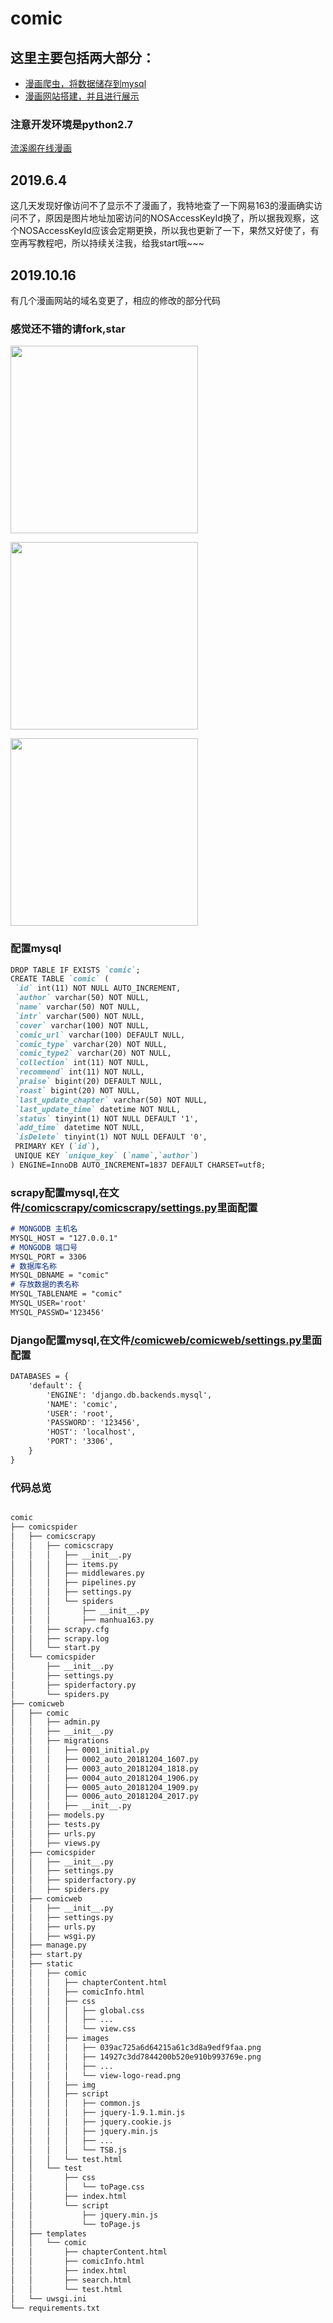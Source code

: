 # comic

## 这里主要包括两大部分：


 - [漫画爬虫，将数据储存到mysql](comicscrapy)
 - [漫画网站搭建，并且进行展示](comicweb)

### 注意开发环境是python2.7
 
 [流溪阁在线漫画](http://www.artedata.cn:8081/comic/)
 ## 2019.6.4
 这几天发现好像访问不了显示不了漫画了，我特地查了一下网易163的漫画确实访问不了，原因是图片地址加密访问的NOSAccessKeyId换了，所以据我观察，这个NOSAccessKeyId应该会定期更换，所以我也更新了一下，果然又好使了，有空再写教程吧，所以持续关注我，给我start哦~~~
  ## 2019.10.16
  有几个漫画网站的域名变更了，相应的修改的部分代码
  
 ### 感觉还不错的请fork,star
 
 <img src='/pic/1.jpg' width=300px></img>
 
 <img src='/pic/2.jpg' width=300px></img>
 
  <img src='/pic/3.jpg' width=300px></img>

###  配置mysql
 ```markdown
DROP TABLE IF EXISTS `comic`;
CREATE TABLE `comic` (
  `id` int(11) NOT NULL AUTO_INCREMENT,
  `author` varchar(50) NOT NULL,
  `name` varchar(50) NOT NULL,
  `intr` varchar(500) NOT NULL,
  `cover` varchar(100) NOT NULL,
  `comic_url` varchar(100) DEFAULT NULL,
  `comic_type` varchar(20) NOT NULL,
  `comic_type2` varchar(20) NOT NULL,
  `collection` int(11) NOT NULL,
  `recommend` int(11) NOT NULL,
  `praise` bigint(20) DEFAULT NULL,
  `roast` bigint(20) NOT NULL,
  `last_update_chapter` varchar(50) NOT NULL,
  `last_update_time` datetime NOT NULL,
  `status` tinyint(1) NOT NULL DEFAULT '1',
  `add_time` datetime NOT NULL,
  `isDelete` tinyint(1) NOT NULL DEFAULT '0',
  PRIMARY KEY (`id`),
  UNIQUE KEY `unique_key` (`name`,`author`)
) ENGINE=InnoDB AUTO_INCREMENT=1837 DEFAULT CHARSET=utf8;
```
### scrapy配置mysql,在文件[/comicscrapy/comicscrapy/settings.py](comicscrapy/comicscrapy/settings.py)里面配置
```markdown
# MONGODB 主机名
MYSQL_HOST = "127.0.0.1"
# MONGODB 端口号
MYSQL_PORT = 3306
# 数据库名称
MYSQL_DBNAME = "comic"
# 存放数据的表名称
MYSQL_TABLENAME = "comic"
MYSQL_USER='root'
MYSQL_PASSWD='123456'

```
### Django配置mysql,在文件[/comicweb/comicweb/settings.py](comicweb/comicweb/settings.py)里面配置
```markdown
DATABASES = {
    'default': {
        'ENGINE': 'django.db.backends.mysql',
        'NAME': 'comic',
        'USER': 'root',
        'PASSWORD': '123456',
        'HOST': 'localhost',
        'PORT': '3306',
    }
}
```
### 代码总览
```markdown

comic
├── comicspider
│   ├── comicscrapy
│   │   ├── comicscrapy
│   │   │   ├── __init__.py
│   │   │   ├── items.py
│   │   │   ├── middlewares.py
│   │   │   ├── pipelines.py
│   │   │   ├── settings.py
│   │   │   └── spiders
│   │   │       ├── __init__.py
│   │   │       ├── manhua163.py
│   │   ├── scrapy.cfg
│   │   ├── scrapy.log
│   │   └── start.py
│   └── comicspider
│       ├── __init__.py
│       ├── settings.py
│       ├── spiderfactory.py
│       └── spiders.py
├── comicweb
│   ├── comic
│   │   ├── admin.py
│   │   ├── __init__.py
│   │   ├── migrations
│   │   │   ├── 0001_initial.py
│   │   │   ├── 0002_auto_20181204_1607.py
│   │   │   ├── 0003_auto_20181204_1818.py
│   │   │   ├── 0004_auto_20181204_1906.py
│   │   │   ├── 0005_auto_20181204_1909.py
│   │   │   ├── 0006_auto_20181204_2017.py
│   │   │   ├── __init__.py
│   │   ├── models.py
│   │   ├── tests.py
│   │   ├── urls.py
│   │   ├── views.py
│   ├── comicspider
│   │   ├── __init__.py
│   │   ├── settings.py
│   │   ├── spiderfactory.py
│   │   ├── spiders.py
│   ├── comicweb
│   │   ├── __init__.py
│   │   ├── settings.py
│   │   ├── urls.py
│   │   ├── wsgi.py
│   ├── manage.py
│   ├── start.py
│   ├── static
│   │   ├── comic
│   │   │   ├── chapterContent.html
│   │   │   ├── comicInfo.html
│   │   │   ├── css
│   │   │   │   ├── global.css
│   │   │   │   ├── ...
│   │   │   │   └── view.css
│   │   │   ├── images
│   │   │   │   ├── 039ac725a6d64215a61c3d8a9edf9faa.png
│   │   │   │   ├── 14927c3dd7844200b520e910b993769e.png
│   │   │   │   ├── ...
│   │   │   │   └── view-logo-read.png
│   │   │   ├── img
│   │   │   ├── script
│   │   │   │   ├── common.js
│   │   │   │   ├── jquery-1.9.1.min.js
│   │   │   │   ├── jquery.cookie.js
│   │   │   │   ├── jquery.min.js
│   │   │   │   ├── ...
│   │   │   │   └── TSB.js
│   │   │   └── test.html
│   │   └── test
│   │       ├── css
│   │       │   └── toPage.css
│   │       ├── index.html
│   │       └── script
│   │           ├── jquery.min.js
│   │           └── toPage.js
│   ├── templates
│   │   └── comic
│   │       ├── chapterContent.html
│   │       ├── comicInfo.html
│   │       ├── index.html
│   │       ├── search.html
│   │       └── test.html
│   └── uwsgi.ini
└── requirements.txt

```
